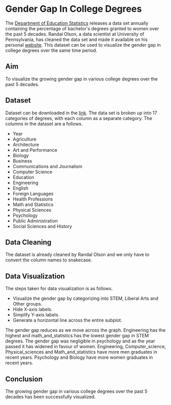 #  Gender Gap In College Degrees

The [Department of Education Statistics](https://nces.ed.gov/programs/digest/2013menu_tables.asp) releases a data set annually containing the percentage of bachelor's degrees granted to women over the past 5 decades. Randal Olson, a data scientist at University of Pennsylvania, has cleaned the data set and made it available on his personal [website](http://www.randalolson.com/blog/). This dataset can be used to visualize the gender gap in college degrees over the same time period.

## Aim

To visualize the growing gender gap in various college degrees over the past 5 decades. 

## Dataset

Dataset can be downloaded in the [link](http://www.randalolson.com/wp-content/uploads/percent-bachelors-degrees-women-usa.csv). The data set is broken up into 17 categories of degrees, with each column as a separate category. The columns in the dataset are a follows.

* Year 
* Agriculture 
* Architecture 
* Art and Performance 
* Biology 
* Business 
* Communications and Journalism 
* Computer Science 
* Education 
* Engineering 
* English 
* Foreign Languages 
* Health Professions 
* Math and Statistics 
* Physical Sciences 
* Psychology 
* Public Administration 
* Social Sciences and History

## Data Cleaning

The dataset is already cleaned by Randal Olson and we only have to convert the column names to snakecase.

## Data Visualization

The steps taken for data visualization is as follows.

* Visualize the gender gap by categorizing into STEM, Liberal Arts and Other groups.
* Hide X-axis labels.
* Simplify Y-axis labels.
* Generate a horizontal line across the entire subplot.

The gender gap reduces as we move across the graph. Engineering has the highest and math_and_statistics has the lowest gender gap in STEM degrees. The gender gap was negligible in psychology and as the year passed it has widened in favour of women. Engineering, Computer_science, Physical_sciences and Math_and_statistics have more men graduates in recent years. Psychology and Biology have more women graduates in recent years.

## Conclusion

The growing gender gap in various college degrees over the past 5 decades has been successfully visualized. 
